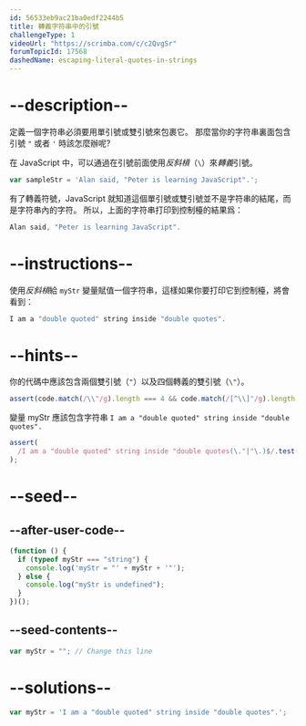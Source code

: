 ```yaml
---
id: 56533eb9ac21ba0edf2244b5
title: 轉義字符串中的引號
challengeType: 1
videoUrl: "https://scrimba.com/c/c2QvgSr"
forumTopicId: 17568
dashedName: escaping-literal-quotes-in-strings
---
```


# --description--

定義一個字符串必須要用單引號或雙引號來包裹它。 那麼當你的字符串裏面包含引號 `"` 或者 `'` 時該怎麼辦呢?

在 JavaScript 中，可以通過在引號前面使用<dfn>反斜槓</dfn>（`\`）來<dfn>轉義</dfn>引號。

```js
var sampleStr = 'Alan said, "Peter is learning JavaScript".';
```

有了轉義符號，JavaScript 就知道這個單引號或雙引號並不是字符串的結尾，而是字符串內的字符。 所以，上面的字符串打印到控制檯的結果爲：

```js
Alan said, "Peter is learning JavaScript".
```

# --instructions--

使用<dfn>反斜槓</dfn>給 `myStr` 變量賦值一個字符串，這樣如果你要打印它到控制檯，將會看到：

```js
I am a "double quoted" string inside "double quotes".
```

# --hints--

你的代碼中應該包含兩個雙引號（`"`）以及四個轉義的雙引號（`\"`）。

```js
assert(code.match(/\\"/g).length === 4 && code.match(/[^\\]"/g).length === 2);
```

變量 myStr 應該包含字符串 `I am a "double quoted" string inside "double quotes".`

```js
assert(
  /I am a "double quoted" string inside "double quotes(\."|"\.)$/.test(myStr)
);
```

# --seed--

## --after-user-code--

```js
(function () {
  if (typeof myStr === "string") {
    console.log('myStr = "' + myStr + '"');
  } else {
    console.log("myStr is undefined");
  }
})();
```

## --seed-contents--

```js
var myStr = ""; // Change this line
```

# --solutions--

```js
var myStr = 'I am a "double quoted" string inside "double quotes".';
```
